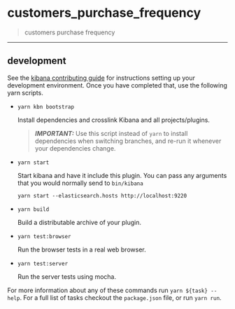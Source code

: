 # customers_purchase_frequency

> customers purchase frequency

---

## development

See the [kibana contributing guide](https://github.com/elastic/kibana/blob/master/CONTRIBUTING.md) for instructions setting up your development environment. Once you have completed that, use the following yarn scripts.

  - `yarn kbn bootstrap`

    Install dependencies and crosslink Kibana and all projects/plugins.

    > ***IMPORTANT:*** Use this script instead of `yarn` to install dependencies when switching branches, and re-run it whenever your dependencies change.

  - `yarn start`

    Start kibana and have it include this plugin. You can pass any arguments that you would normally send to `bin/kibana`

      ```
      yarn start --elasticsearch.hosts http://localhost:9220
      ```

  - `yarn build`

    Build a distributable archive of your plugin.

  - `yarn test:browser`

    Run the browser tests in a real web browser.

  - `yarn test:server`

    Run the server tests using mocha.

For more information about any of these commands run `yarn ${task} --help`. For a full list of tasks checkout the `package.json` file, or run `yarn run`.
